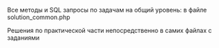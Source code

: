 Все методы и SQL запросы по задачам на общий уровень: в файле solution_common.php

Решения по практической части непосредственно в самих файлах с заданиями
